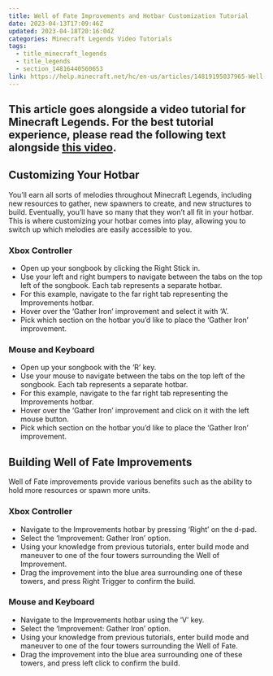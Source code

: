 ```yaml
---
title: Well of Fate Improvements and Hotbar Customization Tutorial
date: 2023-04-13T17:09:46Z
updated: 2023-04-18T20:16:04Z
categories: Minecraft Legends Video Tutorials
tags:
  - title_minecraft_legends
  - title_legends
  - section_14816440560653
link: https://help.minecraft.net/hc/en-us/articles/14819195037965-Well-of-Fate-Improvements-and-Hotbar-Customization-Tutorial
---
```


## This article goes alongside a video tutorial for Minecraft Legends. For the best tutorial experience, please read the following text alongside **[this video](https://youtu.be/5v38G_kkzYw)**. 

## Customizing Your Hotbar

You’ll earn all sorts of melodies throughout Minecraft Legends, including new resources to gather, new spawners to create, and new structures to build. Eventually, you’ll have so many that they won’t all fit in your hotbar. This is where customizing your hotbar comes into play, allowing you to switch up which melodies are easily accessible to you.

### Xbox Controller

- Open up your songbook by clicking the Right Stick in.
- Use your left and right bumpers to navigate between the tabs on the top left of the songbook. Each tab represents a separate hotbar.
- For this example, navigate to the far right tab representing the Improvements hotbar.
- Hover over the ‘Gather Iron’ improvement and select it with ‘A’.
- Pick which section on the hotbar you’d like to place the ‘Gather Iron’ improvement.

### Mouse and Keyboard

- Open up your songbook with the ‘R’ key.
- Use your mouse to navigate between the tabs on the top left of the songbook. Each tab represents a separate hotbar.
- For this example, navigate to the far right tab representing the Improvements hotbar.
- Hover over the ‘Gather Iron’ improvement and click on it with the left mouse button.
- Pick which section on the hotbar you’d like to place the ‘Gather Iron’ improvement.

## Building Well of Fate Improvements

Well of Fate improvements provide various benefits such as the ability to hold more resources or spawn more units.

### Xbox Controller

- Navigate to the Improvements hotbar by pressing ‘Right’ on the d-pad.
- Select the ‘Improvement: Gather Iron’ option.
- Using your knowledge from previous tutorials, enter build mode and maneuver to one of the four towers surrounding the Well of Improvement.
- Drag the improvement into the blue area surrounding one of these towers, and press Right Trigger to confirm the build.

### Mouse and Keyboard

- Navigate to the Improvements hotbar using the ‘V’ key.
- Select the ‘Improvement: Gather Iron’ option.
- Using your knowledge from previous tutorials, enter build mode and maneuver to one of the four towers surrounding the Well of Fate.
- Drag the improvement into the blue area surrounding one of these towers, and press left click to confirm the build.

